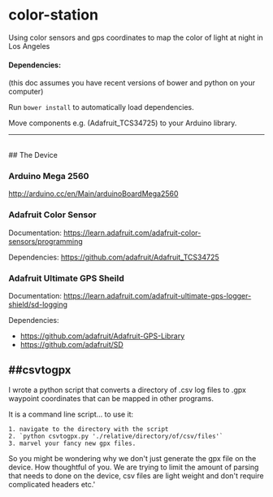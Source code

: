 color-station
=============


Using color sensors and gps coordinates to map the color of light at night in Los Angeles

#### Dependencies:

(this doc assumes you have recent versions of bower and python on your computer)

Run ``bower install`` to automatically load dependencies.

Move components e.g. (Adafruit_TCS34725) to your Arduino library.

-----------------
<br>
## The Device

### Arduino Mega 2560

http://arduino.cc/en/Main/arduinoBoardMega2560

### Adafruit Color Sensor

Documentation:
https://learn.adafruit.com/adafruit-color-sensors/programming

Dependencies:
https://github.com/adafruit/Adafruit_TCS34725


### Adafruit Ultimate GPS Sheild

Documentation: 
https://learn.adafruit.com/adafruit-ultimate-gps-logger-shield/sd-logging

Dependencies:
- https://github.com/adafruit/Adafruit-GPS-Library
- https://github.com/adafruit/SD

##csvtogpx
-----------------

I wrote a python script that converts a directory of .csv log files to .gpx waypoint coordinates that can be mapped in other programs.

It is a command line script... to use it:
    
    1. navigate to the directory with the script
    2. `python csvtogpx.py './relative/directory/of/csv/files'`
    3. marvel your fancy new gpx files.

So you might be wondering why we don't just generate the gpx file on the device. How thoughtful of you. We are trying to limit the amount of parsing that needs to done on the device, csv files are light weight and don't require complicated headers etc.'